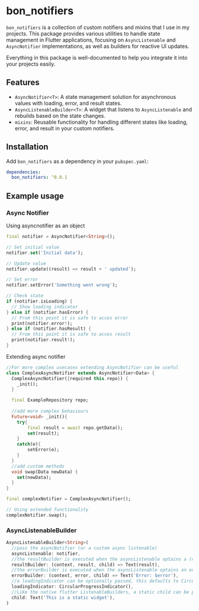 # bon_notifiers

`bon_notifiers` is a collection of custom notifiers and mixins that I use in my projects. This package provides various utilities to handle state management in Flutter applications, focusing on `AsyncListenable` and `AsyncNotifier` implementations, as well as builders for reactive UI updates.

Everything in this package is well-documented to help you integrate it into your projects easily.

## Features

- `AsyncNotifier<T>`: A state management solution for asynchronous values with loading, error, and result states.
- `AsyncListenableBuilder<T>`: A widget that listens to `AsyncListenable` and rebuilds based on the state changes.
- `mixins`: Reusable functionality for handling different states like loading, error, and result in your custom notifiers.

## Installation

Add `bon_notifiers` as a dependency in your `pubspec.yaml`:

```yaml
dependencies:
  bon_notifiers: ^0.0.1
```

## Example usage
### Async Notifier
Using asyncnotifier as an object
```dart
final notifier = AsyncNotifier<String>();

// Set initial value
notifier.set('Initial data');

// Update value
notifier.update((result) => result + ' updated');

// Set error
notifier.setError('Something went wrong');

// Check state
if (notifier.isLoading) {
  // Show loading indicator
} else if (notifier.hasError) {
  // From this point it is safe to acces error
  print(notifier.error!);
} else if (notifier.hasResult) {
  // From this point it is safe to acces result
  print(notifier.result!);
}
```
Extending async notifier
```dart
//For more complex usecases extending AsyncNotifier can be useful
class ComplexAsyncNotifier extends AsyncNotifier<Data> {
  ComplexAsyncNotifier({required this.repo}) {
    _init();
  }

  final ExampleRepository repo;
  
  //add more complex behaviours
  Future<void> _init(){
    try{
        final result = await repo.getData();
        set(result);
    }
    catch(e){
        setError(e);
    }
  }
  //add custom methods
  void swap(Data newData) {
    set(newData);
  }
}

final complexNotifier = ComplexAsyncNotifier();

// Using extended functionality
complexNotifier.swap();
```

### AsyncListenableBuilder
```dart
AsyncListenableBuilder<String>(
  //pass the asyncNotifier (or a custom async listenable)
  asyncListenable: notifier,
  //the resultBuilder is executed when the asyncListenable optains a (new) result
  resultBuilder: (context, result, child) => Text(result),
  //the errorBuilder is executed when the asyncListenable optains an error
  errorBuilder: (context, error, child) => Text('Error: $error'),
  //a loadingIndicator can be optionally passed, this defaults to CircularProgressIndicator.adaptive
  loadingIndicator: CircularProgressIndicator(),
  //Like the native flutter ListenableBuilders, a static child can be provided if a part of the widget tree is not dependant on the notifier
  child: Text('This is a static widget'),
)
```
